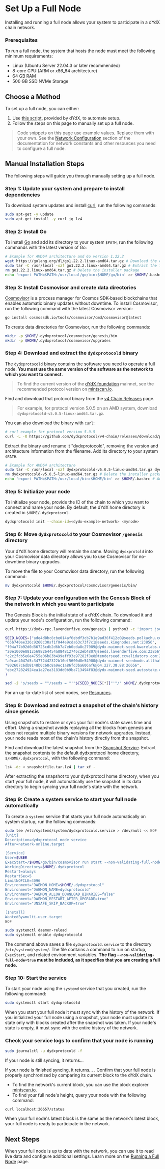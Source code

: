 # Set Up a Full Node
Installing and running a full node allows your system to participate in a dYdX chain network.

### Prerequisites
To run a full node, the system that hosts the node must meet the following minimum requirements:
- Linux (Ubuntu Server 22.04.3 or later recommended)
- 8-core CPU (ARM or x86_64 architecture)
- 64 GB RAM
- 500 GB SSD NVMe Storage

## Choose a Method
To set up a full node, you can either:

1. Use [this script](https://github.com/dydxprotocol/v4-chain/blob/main/protocol/scripts/create_full_node.sh), provided by dYdX, to automate setup.
2. Follow the steps on this page to manually set up a full node.

> Code snippets on this page use example values. Replace them with your own. See the [Network Configuration](../infrastructure_providers-network/network_constants.mdx) section of the documentation for network constants and other resources you need to configure a full node.

## Manual Installation Steps
The following steps will guide you through manually setting up a full node.

### Step 1: Update your system and prepare to install dependencies
To download system updates and install [curl](https://curl.se/), run the following commands:
```bash
sudo apt-get -y update
sudo apt-get install -y curl jq lz4
```

### Step 2: Install Go
To install [Go](https://go.dev/) and add its directory to your system `$PATH`, run the following commands with the latest version of Go:

<!-- todo dir to run these commands from-->

```bash
# Example for AMD64 architecture and Go version 1.22.2
wget https://golang.org/dl/go1.22.2.linux-amd64.tar.gz # Download the compressed file
sudo tar -C /usr/local -xzf go1.22.2.linux-amd64.tar.gz # Extract the file to /usr/local
rm go1.22.2.linux-amd64.tar.gz # Delete the installer package
echo 'export PATH=$PATH:/usr/local/go/bin:$HOME/go/bin' >> $HOME/.bashrc # Add Go to your $PATH
```

<!-- todo define $HOME-->

### Step 3: Install Cosmovisor and create data directories
[Cosmovisor](https://docs.cosmos.network/main/build/tooling/cosmovisor) is a process manager for Cosmos SDK-based blockchains that enables automatic binary updates without downtime. To install Cosmovisor, run the following command with the latest Cosmovisor version:
```bash
go install cosmossdk.io/tools/cosmovisor/cmd/cosmovisor@latest
```

To create data directories for Cosmovisor, run the following commands:
```bash
mkdir -p $HOME/.dydxprotocol/cosmovisor/genesis/bin
mkdir -p $HOME/.dydxprotocol/cosmovisor/upgrades
```

### Step 4: Download and extract the `dydxprotocold` binary
The `dydxprotocold` binary contains the software you need to operate a full node. **You must use the same version of the software as the network to which you want to connect.**
> To find the current version of the [dYdX foundation](https://www.dydx.foundation/) mainnet, see the recommended protocol version on [mintscan.io](https://www.mintscan.io/dydx/parameters).

Find and download that protocol binary from the [v4 Chain Releases](https://github.com/dydxprotocol/v4-chain/releases/) page.
> For example, for protocol version 5.0.5 on an AMD system, download `dydxprotocold-v5.0.5-linux-amd64.tar.gz`.

You can also download the binary with `curl`:
```bash
# curl example for protocol version 5.0.5
curl -L -O https://github.com/dydxprotocol/v4-chain/releases/download/protocol/v5.0.5/dydxprotocold-v5.0.5-linux-amd64.tar.gz
```

Extract the binary and rename it "dydxprotocold", removing the version and architecture information from the filename. Add its directory to your system `$PATH`.

```bash
# Example for AMD64 architecture
sudo tar -C /usr/local -xzf dydxprotocold-v5.0.5-linux-amd64.tar.gz dydxprotocold # Extract the file to /usr/local
rm dydxprotocold-v5.0.5-linux-amd64.tar.gz # Delete the installer package
echo 'export PATH=$PATH:/usr/local/bin:$HOME/bin' >> $HOME/.bashrc # Add to your $PATH
```

<!-- todo first cmd didnt work for me
sudo tar -xzvf dydxprotocold-v5.0.5-linux-amd64.tar.gz
mv ./build/dydxprotocold-v5.0.5-linux-amd64 dydxprotocold
 -->

### Step 5: Initialize your node
To initialize your node, provide the ID of the chain to which you want to connect and name your node. By default, the dYdX home directory is created in `$HOME/.dydxprotocol`.
```bash
dydxprotocold init --chain-id=<dydx-example-network> <mynode>
```

<!-- todo 
decide on variable format <> $
had to run ./dydxprotocold, fix path installation -->

### Step 6: Move `dydxprotocold` to your Cosmovisor `/genesis` directory
Your dYdX home directory will remain the same. Moving `dydxprotold` into your Cosmovisor data directory allows you to use Cosmovisor for no-downtime binary upgrades.

To move the file to your Cosmovisor data directory, run the following command:

```bash
mv dydxprotocold $HOME/.dydxprotocol/cosmovisor/genesis/bin/
```

<!-- todo used current directory, just define $HOME at top -->

### Step 7: Update your configuration with the Genesis Block of the network in which you want to participate
The Genesis Block is the initial state of a dYdX chain. To download it and update your node's configuration, run the following command:

```bash
curl https://dydx-rpc.lavenderfive.com/genesis | python3 -c 'import json,sys;print(json.dumps(json.load(sys.stdin)["result"]["genesis"], indent=2))' > $WORKDIR/config/genesis.json

SEED_NODES=("ade4d8bc8cbe014af6ebdf3cb7b1e9ad36f412c0@seeds.polkachu.com:23856", 
"65b740ee326c9260c30af1f044e9cda63c73f7c1@seeds.kingnodes.net:23856", 
"f04a77b92d0d86725cdb2d6b7a7eb0eda8c27089@dydx-mainnet-seed.bwarelabs.com:36656",
"20e1000e88125698264454a884812746c2eb4807@seeds.lavenderfive.com:23856",
"c2c2fcb5e6e4755e06b83b499aff93e97282f8e8@tenderseed.ccvalidators.com:26401",
"a9cae4047d5c34772442322b10ef5600d8e54900@dydx-mainnet-seednode.allthatnode.com:26656",
"802607c6db8148b0c68c8a9ec1a86fd3ba606af6@64.227.38.88:26656",
"ebc272824924ea1a27ea3183dd0b9ba713494f83@dydx-mainnet-seed.autostake.com:27366"
)

sed -i 's/seeds = ""/seeds = "'"${SEED_NODES[*]}"'"/' $HOME/.dydxprotocol/config/config.toml
```

<!-- todo
failing to write output
is this needed?
make this more general and link out to this information
 -->

For an up-to-date list of seed nodes, see [Resources](https://docs.dydx.exchange/network/resources#seed-nodes).

### Step 8: Download and extract a snapshot of the chain's history since genesis
Using snapshots to restore or sync your full node's state saves time and effort. Using a snapshot avoids replaying all the blocks from genesis and does not require multiple binary versions for network upgrades. Instead, your node reads most of the chain's history directly from the snapshot.

Find and download the latest snapshot from the [Snapshot Service](https://docs.dydx.exchange/network/resources#snapshot-service). Extract the snapshot contents to the default dydxprotocol home directory, `$/HOME/.dydxprotocol`, with the following command:

```bash
lz4 -dc < snapshotfile.tar.lz4 | tar xf -
```

<!-- 
todo
add:
wget https://snapshots.bwarelabs.com/dydx/testnet/dydx20240717.tar.lz4

clarify HOME directory and data directory -->
<!-- note that the command above creates a /data dir automatically
 -->

After extracting the snapshot to your dydxprotocl home directory, when you start your full node, it will automatically use the snapshot in its data directory to begin syncing your full node's state with the network.

### Step 9: Create a system service to start your full node automatically
To create a `systemd` service that starts your full node automatically on system startup, run the following commands:

```bash
sudo tee /etc/systemd/system/dydxprotocold.service > /dev/null << EOF
[Unit]
Description=dydxprotocol node service
After=network-online.target

[Service]
User=$USER
ExecStart=/$HOME/go/bin/cosmovisor run start --non-validating-full-node=true
WorkingDirectory=$HOME/.dydxprotocol
Restart=always
RestartSec=5
LimitNOFILE=4096
Environment="DAEMON_HOME=$HOME/.dydxprotocol"
Environment="DAEMON_NAME=dydxprotocold"
Environment="DAEMON_ALLOW_DOWNLOAD_BINARIES=false"
Environment="DAEMON_RESTART_AFTER_UPGRADE=true"
Environment="UNSAFE_SKIP_BACKUP=true"

[Install]
WantedBy=multi-user.target
EOF

sudo systemctl daemon-reload
sudo systemctl enable dydxprotocold
```
<!-- todo test this, simplify if possible -->

The command above saves a file `dydxprotocold.service` to the  directory `/etc/systemd/system/`. The file contains a command to run on startup, `ExecStart`, and related environment variables. **The flag `--non-validating-full-node=true` must be included, as it specifies that you are creating a full node.**

### Step 10: Start the service
To start your node using the `systemd` service that you created, run the following command:
```bash
sudo systemctl start dydxprotocold
```

When you start your full node it must sync with the history of the network. If you initialized your full node using a snapshot, your node must update its state only with blocks created after the snapshot was taken. If your node's state is empty, it must sync with the entire history of the network.

### Check your service logs to confirm that your node is running
```bash
sudo journalctl -u dydxprotocold -f
```
<!-- todo test this command and detail output -->

If your node is still syncing, it returns...

If your node is finished syncing, it returns... . Confirm that your full node is properly synchronized by comparing its current block to the dYdX chain.

- To find the network's current block, you can use the block explorer [mintscan.io](https://www.mintscan.io/dydx).
- To find your full node's height, query your node with the following command:
```bash
curl localhost:26657/status
```

When your full node's latest block is the same as the network's latest block, your full node is ready to participate in the network.

## Next Steps
When your full node is up to date with the network, you can use it to read live data and configure additional settings. Learn more on the [Running a Full Node](../infrastructure_providers-validators/running_full_node) page.
